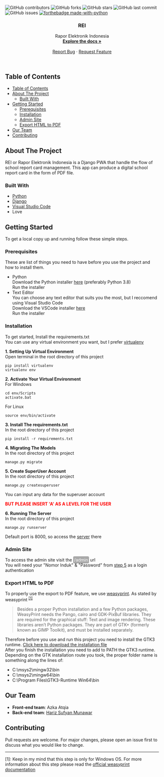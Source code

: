 
![GitHub contributors](https://img.shields.io/github/contributors/harizMunawar/REI)
![GitHub forks](https://img.shields.io/github/forks/harizMunawar/REI?style=social)
![GitHub stars](https://img.shields.io/github/stars/harizMunawar/REI?style=social)
![GitHub last commit](https://img.shields.io/github/last-commit/harizMunawar/REI)
![GitHub issues](https://img.shields.io/github/issues/harizMunawar/REI)
[![forthebadge made-with-python](http://ForTheBadge.com/images/badges/made-with-python.svg)](https://www.python.org/)

<p align="center">
  <h3 align="center">REI</h3>

  <p align="center">
    Rapor Elektronik Indonesia
    <br />
    <a href="https://github.com/harizMunawar/REI"><strong>Explore the docs »</strong></a>
    <br />
    <br />    
    <a href="https://github.com/harizMunawar/REI/issues">Report Bug</a>
    ·
    <a href="https://github.com/harizMunawar/REI/issues">Request Feature</a>
  </p>
</p><br>

<!-- TABLE OF CONTENTS -->
## Table of Contents

- [Table of Contents](#table-of-contents)
- [About The Project](#about-the-project)
  - [Built With](#built-with)
- [Getting Started](#getting-started)
  - [Prerequisites](#prerequisites)
  - [Installation](#installation)
  - [Admin Site](#admin-site)
  - [Export HTML to PDF](#export-html-to-pdf)
- [Our Team](#our-team)
- [Contributing](#contributing)

<!-- ABOUT THE PROJECT -->
## About The Project

REI or Rapor Elektronik Indonesia is a Django PWA that handle the flow of school report card management.
This app can produce a digital school report card in the form of PDF file.

### Built With

* [Python](https://www.python.org/)
* [Django](https://www.djangoproject.com/)
* [Visual Studio Code](https://code.visualstudio.com/)
* Love

<!-- GETTING STARTED -->
## Getting Started

To get a local copy up and running follow these simple steps.

### Prerequisites

These are list of things you need to have before you use the project and how to install them.
* Python<br>
Download the Python installer [here](https://www.python.org/downloads/) (preferably Python 3.8)<br>
Run the installer
* Text Editor<br>
You can choose any text editor that suits you the most, but I reccomend using Visual Studio Code<br>
Download the VSCode installer [here](https://code.visualstudio.com/download)<br>
Run the installer

### Installation
To get started, Install the requirements.txt<br>
You can use any virtual environment you want, but I prefer [virtualenv](https://pypi.org/project/virtualenv/)

__1. Setting Up Virtual Environment__<br>
Open terminal in the root directory of this project
```
pip install virtualenv 
virtualenv env
```

__2. Activate Your Virtual Environment__<br>
For Windows
```
cd env/Scripts
activate.bat
```
For Linux
```
source env/bin/activate
```

__3. Install The requirements.txt__<br>
In the root directory of this project
```
pip install -r requirements.txt
```

__4. Migrating The Models__<br>
In the root directory of this project
```
manage.py migrate
```

__5. Create SuperUser Account__<br>
In the root directory of this project
```
manage.py createsuperuser
```
You can input any data for the superuser account
<p style="color: red; font-weight: bold">BUT PLEASE INSERT 'A' AS A LEVEL FOR THE USER</p>

__6. Running The Server__<br>
In the root directory of this project
```
manage.py runserver
```
Default port is 8000, so access the [server](127.0.0.1:8000) there

### Admin Site
To access the admin site visit the <text style="background-color: #A9A9A9; padding: 3px; border-radius: 4px; color: white">/admin</text> url<br>
You will need your "Nomor Induk" & "Password" from [step 5](#installation) as a login authentication

### Export HTML to PDF
To properly use the export to PDF feature, we use [weasyprint](https://pypi.org/project/WeasyPrint/). As stated by weasyprint <sup>[[1]](#weasyprintdocs)</sup>

>Besides a proper Python installation and a few Python packages, WeasyPrint needs the Pango, cairo and GDK-PixBuf libraries. They are required for the graphical stuff: Text and image rendering. These libraries aren’t Python packages. They are part of GTK+ (formerly known as GIMP Toolkit), and must be installed separately.

Therefore before you use and run this project you need to install the GTK3 runtime. [Click here to download the installation file](https://github.com/tschoonj/GTK-for-Windows-Runtime-Environment-Installer/releases/download/2020-07-15/gtk3-runtime-3.24.20-2020-07-15-ts-win64.exe)<br>
After you finish the installation you need to add to PATH the GTK3 runtime. Depending on the GTK installation route you took, the proper folder name is something along the lines of:
- C:\msys2\mingw32\bin
- C:\msys2\mingw64\bin
- C:\Program Files\GTK3-Runtime Win64\bin

## Our Team
* **Front-end team**: Azka Atqia
* **Back-end team**: [Hariz Sufyan Munawar](https://github.com/harizMunawar)

## Contributing
Pull requests are welcome. For major changes, please open an issue first to discuss what you would like to change.

---
<a name="weasyprintdocs">[1]</a>: Keep in my mind that this step is only for Windows OS. For more information about this step please read the [official weasyprint documentation](https://weasyprint.readthedocs.io/en/stable/install.html)